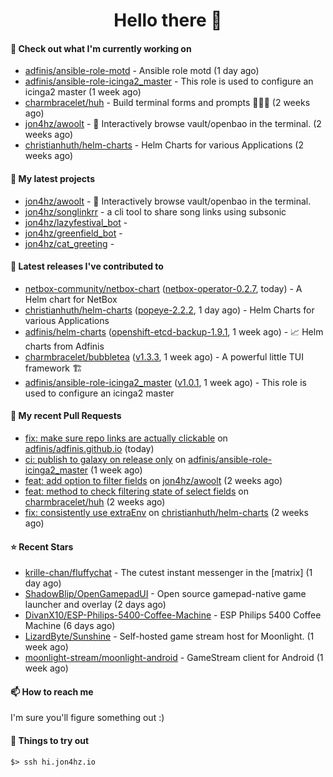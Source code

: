 <h1 align=center>Hello there 👋</h1>

#### 👷 Check out what I'm currently working on

- [adfinis/ansible-role-motd](https://github.com/adfinis/ansible-role-motd) - Ansible role motd (1 day ago)
- [adfinis/ansible-role-icinga2_master](https://github.com/adfinis/ansible-role-icinga2_master) - This role is used to configure an icinga2 master (1 week ago)
- [charmbracelet/huh](https://github.com/charmbracelet/huh) - Build terminal forms and prompts 🤷🏻‍♀️ (2 weeks ago)
- [jon4hz/awoolt](https://github.com/jon4hz/awoolt) - 🐺 Interactively browse vault/openbao in the terminal. (2 weeks ago)
- [christianhuth/helm-charts](https://github.com/christianhuth/helm-charts) - Helm Charts for various Applications (2 weeks ago)

#### 🌱 My latest projects

- [jon4hz/awoolt](https://github.com/jon4hz/awoolt) - 🐺 Interactively browse vault/openbao in the terminal.
- [jon4hz/songlinkrr](https://github.com/jon4hz/songlinkrr) - a cli tool to share song links using subsonic
- [jon4hz/lazyfestival_bot](https://github.com/jon4hz/lazyfestival_bot) - 
- [jon4hz/greenfield_bot](https://github.com/jon4hz/greenfield_bot) - 
- [jon4hz/cat_greeting](https://github.com/jon4hz/cat_greeting) - 

#### 🔭 Latest releases I've contributed to

- [netbox-community/netbox-chart](https://github.com/netbox-community/netbox-chart) ([netbox-operator-0.2.7](https://github.com/netbox-community/netbox-chart/releases/tag/netbox-operator-0.2.7), today) - A Helm chart for NetBox
- [christianhuth/helm-charts](https://github.com/christianhuth/helm-charts) ([popeye-2.2.2](https://github.com/christianhuth/helm-charts/releases/tag/popeye-2.2.2), 1 day ago) - Helm Charts for various Applications
- [adfinis/helm-charts](https://github.com/adfinis/helm-charts) ([openshift-etcd-backup-1.9.1](https://github.com/adfinis/helm-charts/releases/tag/openshift-etcd-backup-1.9.1), 1 week ago) - 📈 Helm charts from Adfinis
- [charmbracelet/bubbletea](https://github.com/charmbracelet/bubbletea) ([v1.3.3](https://github.com/charmbracelet/bubbletea/releases/tag/v1.3.3), 1 week ago) - A powerful little TUI framework 🏗
- [adfinis/ansible-role-icinga2_master](https://github.com/adfinis/ansible-role-icinga2_master) ([v1.0.1](https://github.com/adfinis/ansible-role-icinga2_master/releases/tag/v1.0.1), 1 week ago) - This role is used to configure an icinga2 master

#### 🔨 My recent Pull Requests

- [fix: make sure repo links are actually clickable](https://github.com/adfinis/adfinis.github.io/pull/4) on [adfinis/adfinis.github.io](https://github.com/adfinis/adfinis.github.io) (today)
- [ci: publish to galaxy on release only](https://github.com/adfinis/ansible-role-icinga2_master/pull/129) on [adfinis/ansible-role-icinga2_master](https://github.com/adfinis/ansible-role-icinga2_master) (1 week ago)
- [feat: add option to filter fields](https://github.com/jon4hz/awoolt/pull/3) on [jon4hz/awoolt](https://github.com/jon4hz/awoolt) (2 weeks ago)
- [feat: method to check filtering state of select fields](https://github.com/charmbracelet/huh/pull/524) on [charmbracelet/huh](https://github.com/charmbracelet/huh) (2 weeks ago)
- [fix: consistently use extraEnv](https://github.com/christianhuth/helm-charts/pull/1295) on [christianhuth/helm-charts](https://github.com/christianhuth/helm-charts) (2 weeks ago)

#### ⭐ Recent Stars

- [krille-chan/fluffychat](https://github.com/krille-chan/fluffychat) - The cutest instant messenger in the [matrix] (1 day ago)
- [ShadowBlip/OpenGamepadUI](https://github.com/ShadowBlip/OpenGamepadUI) - Open source gamepad-native game launcher and overlay (2 days ago)
- [DivanX10/ESP-Philips-5400-Coffee-Machine](https://github.com/DivanX10/ESP-Philips-5400-Coffee-Machine) - ESP Philips 5400 Coffee Machine (6 days ago)
- [LizardByte/Sunshine](https://github.com/LizardByte/Sunshine) - Self-hosted game stream host for Moonlight. (1 week ago)
- [moonlight-stream/moonlight-android](https://github.com/moonlight-stream/moonlight-android) - GameStream client for Android (1 week ago)

#### 📫 How to reach me
I'm sure you'll figure something out :)

#### 👀 Things to try out
```
$> ssh hi.jon4hz.io
```
